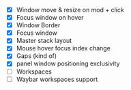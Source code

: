 - [X] Window move & resize on mod + click
- [X] Focus window on hover
- [X] Window Border
- [X] Focus window
- [X] Master stack layout
- [X] Mouse hover focus index change
- [X] Gaps (kind of)
- [X] panel window positioning exclusivity
- [ ] Workspaces
- [ ] Waybar workspaces support
